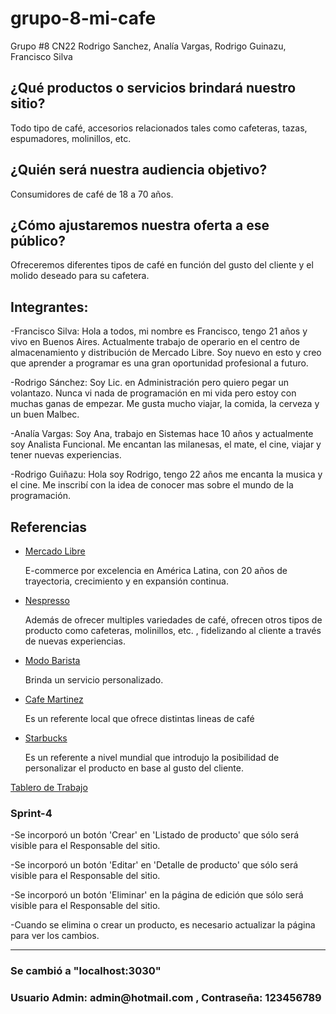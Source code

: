 # grupo-8-mi-cafe
Grupo #8 CN22 Rodrigo Sanchez, Analía Vargas, Rodrigo Guinazu, Francisco Silva

<h2> ¿Qué productos o servicios brindará nuestro sitio? </h2>
<p> Todo tipo de café, accesorios relacionados tales como cafeteras, tazas, espumadores, molinillos, etc. </p>


<h2> ¿Quién será nuestra audiencia objetivo? </h2>
<p> Consumidores de café de 18 a 70 años. </p>

<h2> ¿Cómo ajustaremos nuestra oferta a ese público? </h2>
<p> Ofreceremos diferentes tipos de café en función del gusto del cliente y el molido deseado para su cafetera. </p>

<h2>Integrantes:</h2>

-Francisco Silva: Hola a todos, mi nombre es Francisco, tengo 21 años y vivo en Buenos Aires. 
Actualmente trabajo de operario en el centro de almacenamiento y distribución de Mercado Libre.  Soy nuevo en esto y creo que aprender a programar es una gran oportunidad profesional a futuro.

-Rodrigo Sánchez: Soy Lic. en Administración pero quiero pegar un volantazo. Nunca vi nada de programación en mi vida pero estoy con muchas ganas de empezar. Me gusta mucho viajar, la comida, la cerveza y un buen Malbec.

-Analía Vargas: Soy Ana, trabajo en Sistemas hace 10 años y actualmente soy Analista Funcional. Me encantan las milanesas, el mate, el cine, viajar y tener nuevas experiencias.

-Rodrigo Guiñazu: Hola soy Rodrigo, tengo 22 años me encanta la musica y el cine. Me inscribí con la idea de conocer mas sobre el mundo de la programación.

<h2>Referencias</h2>
<ul>
  <li><a href="https://www.mercadolibre.com.ar/">Mercado Libre</a></li>
  <p> E-commerce por excelencia en América Latina, con 20 años de trayectoria, crecimiento y en expansión continua.</p>
  <li><a href="https://www.nespresso.com/ar/es/home">Nespresso</a></li>
    <p> Además de ofrecer multiples variedades de café, ofrecen otros tipos de producto como cafeteras, molinillos, etc. , fidelizando al cliente a través de nuevas experiencias. </p>
  <li><a href="https://modobarista.com/">Modo Barista</a></li>
    <p> Brinda un servicio personalizado.</p>
  <li><a href="https://www.cafemartinezonline.com.ar/">Cafe Martinez</a></li>
    <p> Es un referente local que ofrece distintas lineas de café </p>
  <li><a href="https://www.starbuck.com/">Starbucks</a></li>
    <p> Es un referente a nivel mundial que introdujo la posibilidad de personalizar el producto en base al gusto del cliente.</p>
</ul>

<a href="https://trello.com/b/AMU9cmgw/m%C3%AD-caf%C3%A9">Tablero de Trabajo</a>

<h3>Sprint-4</h3>
 <p> -Se incorporó un botón 'Crear' en 'Listado de producto' que sólo será visible para el Responsable del sitio. </p>
 <p> -Se incorporó un botón 'Editar' en 'Detalle de producto' que sólo será visible para el Responsable del sitio. </p>
 <p> -Se incorporó un botón 'Eliminar' en la página de edición que sólo será visible para el Responsable del sitio. </p>
 <p> -Cuando se elimina o crear un producto, es necesario actualizar la página para ver los cambios.  </p>
 
 -----
 <h3>Se cambió a "localhost:3030"</h3>
 <h3> Usuario Admin: admin@hotmail.com , Contraseña: 123456789 </h3> 
